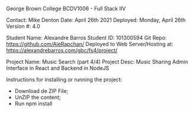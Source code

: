 George Brown College
BCDV1006 - Full Stack IIV

Contact: Mike Denton
Date: April 26th 2021
Deployed: Monday, April 26th
Version #: 4.0

Student Name: Alexandre Barros
Student ID: 101300594
Git Repo: https://github.com/AleRapchan/
Deployed to Web Server/Hosting at: https://alexandrebarros.com/gbc/fs4/project/

Project Name: Music Search (part 4/4)
Project Desc: Music Sharing Admin Interface in React and Backend in NodeJS

Instructions for installing or running the project:

- Download de ZIP File;
- UnZIP the content;
- Run npm install
